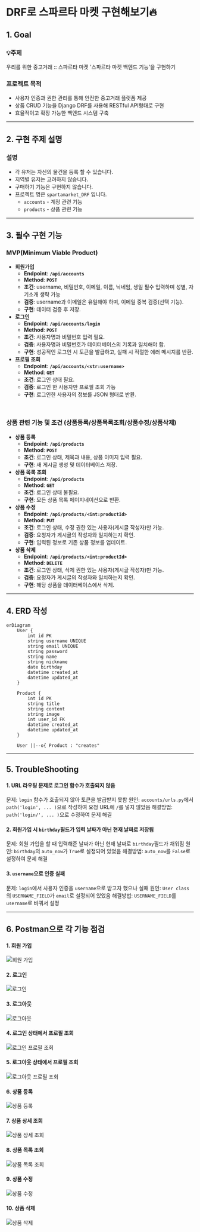 # DRF로 스파르타 마켓 구현해보기🔥

## 1. Goal
### 💡주제
우리를 위한 중고거래 :: 스파르타 마켓
'스파르타 마켓 백엔드 기능'을 구현하기

### 프로젝트 목적
- 사용자 인증과 권한 관리를 통해 안전한 중고거래 플랫폼 제공 
- 상품 CRUD 기능을 Django DRF를 사용해 RESTful API형태로 구현 
- 효율적이고 확장 가능한 백엔드 시스템 구축  


---
## 2. 구현 주제 설명

### 설명
- 각 유저는 자신의 물건을 등록 할 수 있습니다.
- 지역별 유저는 고려하지 않습니다.
- 구매하기 기능은 구현하지 않습니다.
- 프로젝트 명은 `spartamarket_DRF` 입니다.
    - `accounts` - 계정 관련 기능
    - `products` - 상품 관련 기능


---
## 3. 필수 구현 기능

### **MVP(Minimum Viable Product)**
- **회원가입**
    - **Endpoint**: **`/api/accounts`**
    - **Method**: **`POST`**
    - **조건**: username, 비밀번호, 이메일, 이름, 닉네임, 생일 필수 입력하며 성별, 자기소개 생략 가능
    - **검증**: username과 이메일은 유일해야 하며, 이메일 중복 검증(선택 기능).
    - **구현**: 데이터 검증 후 저장.
- **로그인**
    - **Endpoint**: **`/api/accounts/login`**
    - **Method**: **`POST`**
    - **조건**: 사용자명과 비밀번호 입력 필요.
    - **검증**: 사용자명과 비밀번호가 데이터베이스의 기록과 일치해야 함.
    - **구현**: 성공적인 로그인 시 토큰을 발급하고, 실패 시 적절한 에러 메시지를 반환.
- **프로필 조회**
    - **Endpoint**: **`/api/accounts/<str:username>`**
    - **Method**: **`GET`**
    - **조건**: 로그인 상태 필요.
    - **검증**: 로그인 한 사용자만 프로필 조회 가능
    - **구현**: 로그인한 사용자의 정보를 JSON 형태로 반환.

<br/>

### **상품 관련 기능 및 조건 (상품등록/상품목록조회/상품수정/상품삭제)**
- **상품 등록**
    - **Endpoint**: **`/api/products`**
    - **Method**: **`POST`**
    - **조건**: 로그인 상태, 제목과 내용, 상품 이미지 입력 필요.
    - **구현**: 새 게시글 생성 및 데이터베이스 저장.
- **상품 목록 조회**
    - **Endpoint**: **`/api/products`**
    - **Method**: **`GET`**
    - **조건**: 로그인 상태 불필요.
    - **구현**: 모든 상품 목록 페이지네이션으로 반환.
- **상품 수정**
    - **Endpoint**: **`/api/products/<int:productId>`**
    - **Method**: **`PUT`**
    - **조건**: 로그인 상태, 수정 권한 있는 사용자(게시글 작성자)만 가능.
    - **검증**: 요청자가 게시글의 작성자와 일치하는지 확인.
    - **구현**: 입력된 정보로 기존 상품 정보를 업데이트.
- **상품 삭제**
    - **Endpoint**: **`/api/products/<int:productId>`**
    - **Method**: **`DELETE`**
    - **조건**: 로그인 상태, 삭제 권한 있는 사용자(게시글 작성자)만 가능.
    - **검증**: 요청자가 게시글의 작성자와 일치하는지 확인.
    - **구현**: 해당 상품을 데이터베이스에서 삭제.
    


---
## 4. ERD 작성 

```mermaid
erDiagram
    User {
        int id PK
        string username UNIQUE
        string email UNIQUE
        string password
        string name
        string nickname
        date birthday
        datetime created_at
        datetime updated_at
    }
    
    Product {
        int id PK
        string title
        string content
        string image
        int user_id FK
        datetime created_at
        datetime updated_at
    }

    User ||--o{ Product : "creates"

```
---
## 5. TroubleShooting
#### 1. URL 라우팅 문제로 로그인 함수가 호출되지 않음
문제: `login` 함수가 호출되지 않아 토큰을 발급받지 못함
원인: `accounts/urls.py`에서 `path('login', ... )`으로 작성하여 요청 URL에 `/`를 넣지 않았음
해결방법: `path('login/', ... )`으로 수정하여 문제 해결

#### 2. 회원가입 시 `birthday`필드가 입력 날짜가 아닌 현재 날짜로 저장됨
문제: 회원 가입을 할 때 입력해준 날짜가 아닌 현재 날짜로 `birthday`필드가 채워짐
원인: `birthday`의 `auto_now`가 `True`로 설정되어 있었음
해결방법: `auto_now`를 `False`로 설정하여 문제 해결

#### 3. `username`으로 인증 실패
문제: `login`에서 사용자 인증을 `username`으로 받고자 했으나 실패
원인: `User class`의 `USERNAME_FIELD`가 `email`로 설정되어 있었음
해결방법: `USERNAME_FIELD`를 `username`로 바꿔서 설정

---
## 6. Postman으로 각 기능 점검
#### 1. 회원 가입
![회원 가입](./postman_img/signup.png)

#### 2. 로그인
![로그인](./postman_img/login.png)

#### 3. 로그아웃
![로그아웃](./postman_img/logout.png)

#### 4. 로그인 상태에서 프로필 조회
![로그인 프로필 조회](./postman_img/profile_login.png)

#### 5. 로그아웃 상태에서 프로필 조회
![로그아웃 프로필 조회](./postman_img/profile_logout.png)

#### 6. 상품 등록
![상품 등록](./postman_img/상품등록.png)

#### 7. 상품 상세 조회
![상품 상세 조회](./postman_img/상품%20상세%20조회.png)

#### 8. 상품 목록 조회 
![상품 목록 조회](./postman_img/상품%20목록%20조회.png)

#### 9. 상품 수정
![상품 수정](./postman_img/상품%20수정.png)

#### 10. 상품 삭제
![상품 삭제](./postman_img/상품%20삭제.png)

